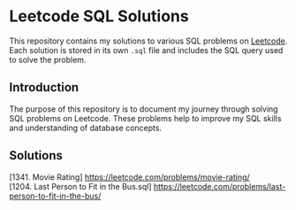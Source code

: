 # Leetcode SQL Solutions

This repository contains my solutions to various SQL problems on [Leetcode](https://leetcode.com/). 
Each solution is stored in its own `.sql` file and includes the SQL query used to solve the problem.

## Introduction

The purpose of this repository is to document my journey through solving SQL problems on Leetcode. 
These problems help to improve my SQL skills and understanding of database concepts. 

## Solutions
[1341. Movie Rating] https://leetcode.com/problems/movie-rating/   
[1204. Last Person to Fit in the Bus.sql] https://leetcode.com/problems/last-person-to-fit-in-the-bus/
